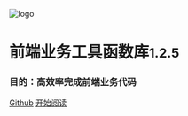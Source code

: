 ![logo](https://docsify.js.org/_media/icon.svg)

# 前端业务工具函数库<small>1.2.5</small>
### 目的：高效率完成前端业务代码

[Github](https://github.com/Hyhello/utils)
[开始阅读](#hyhelloutils)

